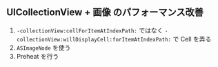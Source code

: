 UICollectionView + 画像 のパフォーマンス改善
---

1. `-collectionView:cellForItemAtIndexPath:` ではなく `-collectionView:willDisplayCell:forItemAtIndexPath:` で Cell を弄る
2. `ASImageNode` を使う
3. Preheat を行う

